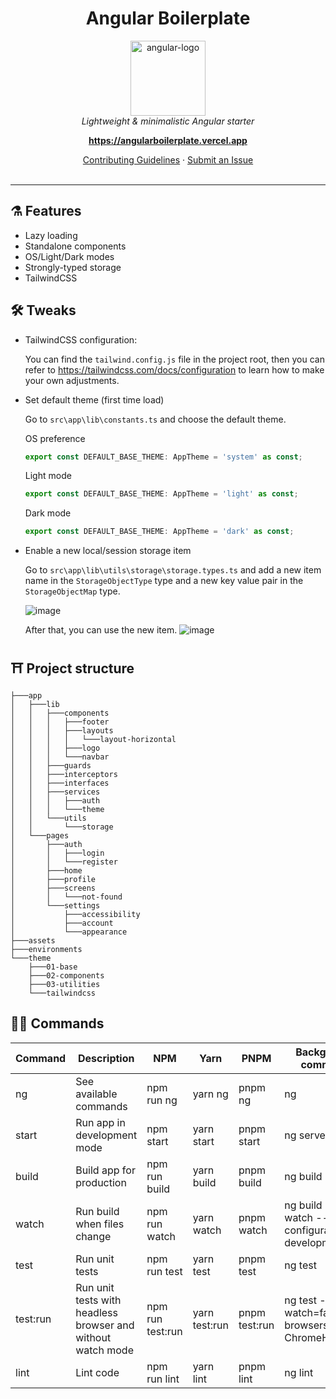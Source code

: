 <h1 align="center">Angular Boilerplate</h1>

<p align="center">
  <img src="https://img.icons8.com/ios-filled/150/000000/angularjs.png" alt="angular-logo" width="120px" height="120px"/>
  <br>
  <i>Lightweight & minimalistic Angular starter</i>
  <br>
</p>

<p align="center">
  <a href="https://angularboilerplate.vercel.app"><strong>https://angularboilerplate.vercel.app</strong></a>
  <br>
</p>

<p align="center">
  <a href="CONTRIBUTING.md">Contributing Guidelines</a>
  ·
  <a href="https://github.com/juanmesa2097/angular-boilerplate/issues">Submit an Issue</a>
  <br>
  <br>
</p>
<hr>

## ⚗️ Features

- Lazy loading
- Standalone components
- OS/Light/Dark modes
- Strongly-typed storage
- TailwindCSS

## 🛠️ Tweaks

- TailwindCSS configuration:

  You can find the `tailwind.config.js` file in the project root, then you can refer to https://tailwindcss.com/docs/configuration to learn how to make your own adjustments.

- Set default theme (first time load)

  Go to `src\app\lib\constants.ts` and choose the default theme.

  OS preference

  ```ts
  export const DEFAULT_BASE_THEME: AppTheme = 'system' as const;
  ```

  Light mode

  ```ts
  export const DEFAULT_BASE_THEME: AppTheme = 'light' as const;
  ```

  Dark mode

  ```ts
  export const DEFAULT_BASE_THEME: AppTheme = 'dark' as const;
  ```

- Enable a new local/session storage item

  Go to `src\app\lib\utils\storage\storage.types.ts` and add a new item name in the `StorageObjectType` type and a new key value pair in the `StorageObjectMap` type.

  ![image](https://user-images.githubusercontent.com/64181348/173276010-a4b95a63-2fe0-4104-9b09-34eeea5f0025.png)

  After that, you can use the new item.
  ![image](https://user-images.githubusercontent.com/64181348/173276575-09322722-387d-4c20-95af-fa9915079e3a.png)

## ⛩️ Project structure

```console
├───app
│   ├───lib
│   │   ├───components
│   │   │   ├───footer
│   │   │   ├───layouts
│   │   │   │   └───layout-horizontal
│   │   │   ├───logo
│   │   │   └───navbar
│   │   ├───guards
│   │   ├───interceptors
│   │   ├───interfaces
│   │   ├───services
│   │   │   ├───auth
│   │   │   └───theme
│   │   └───utils
│   │       └───storage
│   └───pages
│       ├───auth
│       │   ├───login
│       │   └───register
│       ├───home
│       ├───profile
│       ├───screens
│       │   └───not-found
│       └───settings
│           ├───accessibility
│           ├───account
│           └───appearance
├───assets
├───environments
└───theme
    ├───01-base
    ├───02-components
    ├───03-utilities
    └───tailwindcss
```

## 🧙‍♂️ Commands

| Command  | Description                                                 | NPM              | Yarn          | PNPM          | Background command                              |
| -------- | ----------------------------------------------------------- | ---------------- | ------------- | ------------- | ----------------------------------------------- |
| ng       | See available commands                                      | npm run ng       | yarn ng       | pnpm ng       | ng                                              |
| start    | Run app in development mode                                 | npm start        | yarn start    | pnpm start    | ng serve                                        |
| build    | Build app for production                                    | npm run build    | yarn build    | pnpm build    | ng build                                        |
| watch    | Run build when files change                                 | npm run watch    | yarn watch    | pnpm watch    | ng build --watch --configuration development    |
| test     | Run unit tests                                              | npm run test     | yarn test     | pnpm test     | ng test                                         |
| test:run | Run unit tests with headless browser and without watch mode | npm run test:run | yarn test:run | pnpm test:run | ng test --watch=false --browsers ChromeHeadless |
| lint     | Lint code                                                   | npm run lint     | yarn lint     | pnpm lint     | ng lint                                         |
